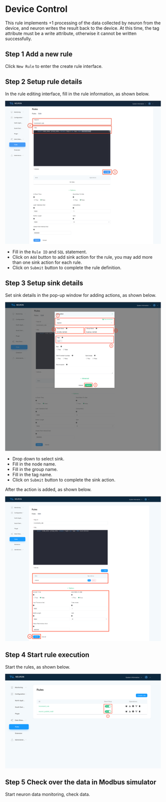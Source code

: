 # Device Control

This rule implements +1 processing of the data collected by neuron from the device, and neuron writes the result back to the device. At this time, the tag attribute must be a write attribute, otherwise it cannot be written successfully.

## Step 1 Add a new rule

Click `New Rule` to enter the create rule interface.

## Step 2 Setup rule details

In the rule editing interface, fill in the rule information, as shown below.

![data-stream-rules-add-action-1](./assets/data-stream-rules-add-action-1.png)

* Fill in the `Rule ID` and `SQL` statement.
* Click on `Add` button to add sink action for the rule, you may add more than one sink action for each rule.
* Click on `Submit` button to complete the rule definition.

## Step 3 Setup sink details

Set sink details in the pop-up window for adding actions, as shown below.

![data-stream-rules-action-1](./assets/data-stream-rules-action-1.png)

* Drop down to select sink.
* Fill in the node name.
* Fill in the group name.
* Fill in the tag name.
* Click on `Submit` button to complete the sink action.

After the action is added, as shown below.

![data-stream-rules-1](./assets/data-stream-rules-1.png)

## Step 4 Start rule execution

Start the rules, as shown below.

![data-stream-rules-list-1](./assets/data-stream-rules-list-1.png)

## Step 5 Check over the data in Modbus simulator

Start neuron data monitoring, check data.
